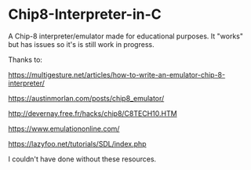 # Chip8-Interpreter-in-C
A Chip-8 interpreter/emulator made for educational purposes. It "works" but has issues so it's is still work in progress.

Thanks to:

https://multigesture.net/articles/how-to-write-an-emulator-chip-8-interpreter/

https://austinmorlan.com/posts/chip8_emulator/

http://devernay.free.fr/hacks/chip8/C8TECH10.HTM

https://www.emulationonline.com/

https://lazyfoo.net/tutorials/SDL/index.php

I couldn't have done without these resources. 
